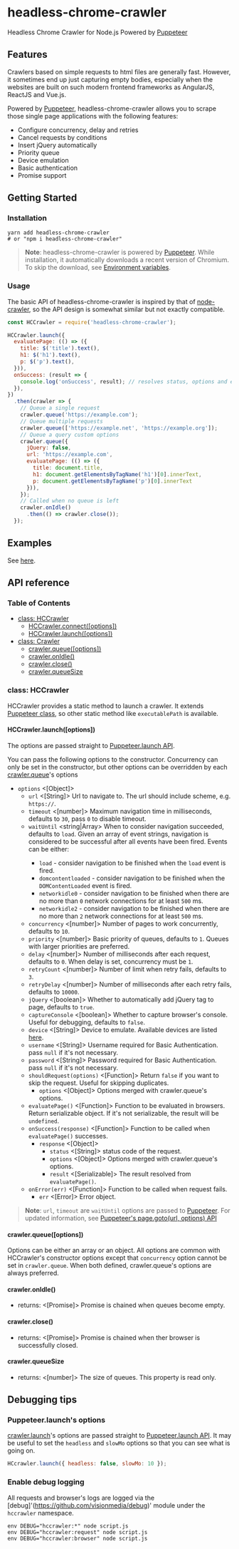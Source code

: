 # headless-chrome-crawler
Headless Chrome Crawler for Node.js Powered by [Puppeteer](https://github.com/GoogleChrome/puppeteer)

## Features

Crawlers based on simple requests to html files are generally fast. However, it sometimes end up just capturing empty bodies, especially when the websites are built on such modern frontend frameworks as AngularJS, ReactJS and Vue.js.

Powered by [Puppeteer](https://github.com/GoogleChrome/puppeteer), headless-chrome-crawler allows you to scrape those single page applications with the following features:

* Configure concurrency, delay and retries
* Cancel requests by conditions
* Insert jQuery automatically
* Priority queue
* Device emulation
* Basic authentication
* Promise support

## Getting Started

### Installation

```
yarn add headless-chrome-crawler
# or "npm i headless-chrome-crawler"
```

> **Note**: headless-chrome-crawler is powered by [Puppeteer](https://github.com/GoogleChrome/puppeteer). While installation, it automatically downloads a recent version of Chromium. To skip the download, see [Environment variables](https://github.com/GoogleChrome/puppeteer/blob/master/docs/api.md#environment-variables).

### Usage

The basic API of headless-chrome-crawler is inspired by that of [node-crawler](https://github.com/bda-research/node-crawler), so the API design is somewhat similar but not exactly compatible.

```js
const HCCrawler = require('headless-chrome-crawler');

HCCrawler.launch({
  evaluatePage: (() => ({
    title: $('title').text(),
    h1: $('h1').text(),
    p: $('p').text(),
  })),
  onSuccess: (result => {
    console.log('onSuccess', result); // resolves status, options and evaluated result.
  }),
})
  .then(crawler => {
    // Queue a single request
    crawler.queue('https://example.com');
    // Queue multiple requests
    crawler.queue(['https://example.net', 'https://example.org']);
    // Queue a query custom options
    crawler.queue({
      jQuery: false,
      url: 'https://example.com',
      evaluatePage: (() => ({
        title: document.title,
        h1: document.getElementsByTagName('h1')[0].innerText,
        p: document.getElementsByTagName('p')[0].innerText
      })),
    });
    // Called when no queue is left
    crawler.onIdle()
      .then(() => crawler.close());
  });
```

## Examples

See [here](https://github.com/yujiosaka/headless-chrome-crawler/tree/master/examples).

## API reference

### Table of Contents

* [class: HCCrawler](#class-hccrawler)
  * [HCCrawler.connect([options])](#hccrawlerconnectoptions)
  * [HCCrawler.launch([options])](#hccrawlerlaunchoptions)
* [class: Crawler](#class-crawler)
  * [crawler.queue([options])](#crawlerqueueoptions)
  * [crawler.onIdle()](#crawleronidle)
  * [crawler.close()](#crawlerclose)
  * [crawler.queueSize](#crawlerqueuesize)

### class: HCCrawler

HCCrawler provides a static method to launch a crawler. It extends [Puppeteer class](https://github.com/GoogleChrome/puppeteer/blob/master/docs/api.md#class-puppeteer), so other static method like `executablePath` is available.

#### HCCrawler.launch([options])

The options are passed straight to [Puppeteer.launch API](https://github.com/GoogleChrome/puppeteer/blob/master/docs/api.md#puppeteerlaunchoptions).

You can pass the following options to the constructor.
Concurrency can only be set in the constructor, but other options can be overridden by each [crawler.queue](#crawlerqueueoptions)'s options

* `options` <[Object]>
  * `url` <[String]> Url to navigate to. The url should include scheme, e.g. `https://`.
  * `timeout` <[number]> Maximum navigation time in milliseconds, defaults to `30`, pass `0` to disable timeout.
  * `waitUntil` <string|Array<string>> When to consider navigation succeeded, defaults to `load`. Given an array of event strings, navigation is considered to be successful after all events have been fired. Events can be either:
    * `load` - consider navigation to be finished when the `load` event is fired.
    * `domcontentloaded` - consider navigation to be finished when the `DOMContentLoaded` event is fired.
    * `networkidle0` - consider navigation to be finished when there are no more than `0` network connections for at least `500` ms.
    * `networkidle2` - consider navigation to be finished when there are no more than `2` network connections for at least `500` ms.
  * `concurrency` <[number]> Number of pages to work concurrently, defaults to `10`.
  * `priority` <[number]> Basic priority of queues, defaults to `1`. Queues with larger priorities are preferred.
  * `delay` <[number]> Number of milliseconds after each request, defaults to `0`. When delay is set, concurrency must be `1`.
  * `retryCount` <[number]> Number of limit when retry fails, defaults to `3`.
  * `retryDelay` <[number]> Number of milliseconds after each retry fails, defaults to `10000`.
  * `jQuery` <[boolean]> Whether to automatically add jQuery tag to page, defaults to `true`.
  * `captureConsole` <[boolean]> Whether to capture browser's console. Useful for debugging, defaults to `false`.
  * `device` <[String]> Device to emulate. Available devices are listed [here](https://github.com/GoogleChrome/puppeteer/blob/master/DeviceDescriptors.js).
  * `username` <[String]> Username required for Basic Authentication. pass `null` if it's not necessary.
  * `password` <[String]> Password required for Basic Authentication. pass `null` if it's not necessary.
  * `shouldRequest(options)` <[Function]> Return `false` if you want to skip the request. Useful for skipping duplicates.
    * `options` <[Object]> Options merged with crawler.queue's options.
  * `evaluatePage()` <[Function]> Function to be evaluated in browsers. Return serializable object. If it's not serializable, the result will be `undefined`.
  * `onSuccess(response)` <[Function]> Function to be called when `evaluatePage()` successes.
    * `response` <[Object]>
      * `status` <[String]> status code of the request.
      * `options` <[Object]> Options merged with crawler.queue's options.
      * `result` <[Serializable]> The result resolved from `evaluatePage()`.
  * `onError(err)` <[Function]> Function to be called when request fails.
    * `err` <[Error]> Error object.

> **Note**: `url`, `timeout` are `waitUntil` options are passed to [Puppeteer](https://github.com/GoogleChrome/puppeteer). For updated information, see [Puppeteer's page.goto(url, options) API](https://github.com/GoogleChrome/puppeteer/blob/master/docs/api.md#pagegotourl-options)

#### crawler.queue([options])

Options can be either an array or an object.
All options are common with HCCrawler's constructor options except that `concurrency` option cannot be set in `crawler.queue`.
When both defined, crawler.queue's options are always preferred.

#### crawler.onIdle()

- returns: <[Promise]> Promise is chained when queues become empty.

#### crawler.close()

- returns: <[Promise]> Promise is chained when ther browser is successfully closed.

#### crawler.queueSize

* returns: <[number]> The size of queues. This property is read only.

## Debugging tips

### Puppeteer.launch's options

[crawler.launch](#chcrawlerlaunchoptions)'s options are passed straight to [Puppeteer.launch API](https://github.com/GoogleChrome/puppeteer/blob/master/docs/api.md#puppeteerlaunchoptions).
It may be useful to set the `headless` and `slowMo` options so that you can see what is going on.

```js
HCcrawler.launch({ headless: false, slowMo: 10 });
```

### Enable debug logging

All requests and browser's logs are logged via the [debug]'(https://github.com/visionmedia/debug)' module under the `hccrawler` namespace.

```
env DEBUG="hccrawler:*" node script.js
env DEBUG="hccrawler:request" node script.js
env DEBUG="hccrawler:browser" node script.js
```
